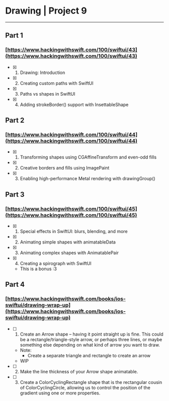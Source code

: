 #  Drawing | Project 9






___

## Part 1
### [https://www.hackingwithswift.com/100/swiftui/43](https://www.hackingwithswift.com/100/swiftui/43)

- [x] 1. Drawing: Introduction
- [x] 2. Creating custom paths with SwiftUI
- [x] 3. Paths vs shapes in SwiftUI
- [x] 4. Adding strokeBorder() support with InsettableShape

## Part 2
### [https://www.hackingwithswift.com/100/swiftui/44](https://www.hackingwithswift.com/100/swiftui/44)

- [x] 1. Transforming shapes using CGAffineTransform and even-odd fills
- [x] 2. Creative borders and fills using ImagePaint
- [x] 3. Enabling high-performance Metal rendering with drawingGroup()


## Part 3
### [https://www.hackingwithswift.com/100/swiftui/45](https://www.hackingwithswift.com/100/swiftui/45)

- [x] 1. Special effects in SwiftUI: blurs, blending, and more
- [x] 2. Animating simple shapes with animatableData
- [x] 3. Animating complex shapes with AnimatablePair

- [x] 4. Creating a spirograph with SwiftUI
    - This is a bonus :3

## Part 4
### [https://www.hackingwithswift.com/books/ios-swiftui/drawing-wrap-up](https://www.hackingwithswift.com/books/ios-swiftui/drawing-wrap-up)

- [ ] 1. Create an Arrow shape – having it point straight up is fine. This could be a rectangle/triangle-style arrow, or perhaps three lines, or maybe something else depending on what kind of arrow you want to draw.
    - Note:
        - Create a separate triangle and rectangle to create an arrow
    - WIP
- [ ] 2. Make the line thickness of your Arrow shape animatable.
- [ ] 3. Create a ColorCyclingRectangle shape that is the rectangular cousin of ColorCyclingCircle, allowing us to control the position of the gradient using one or more properties.
